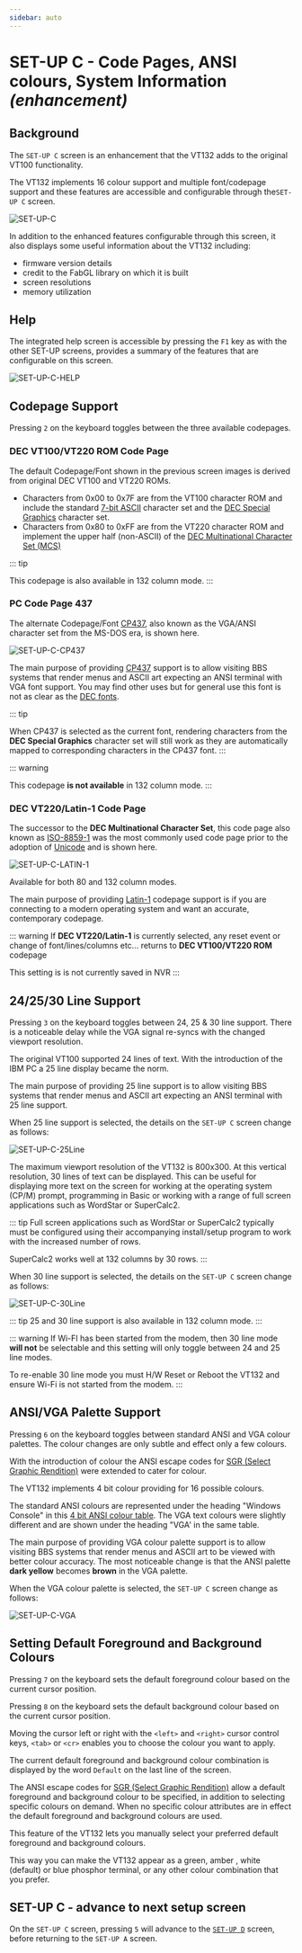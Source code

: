 ```yaml
---
sidebar: auto
---
```


# SET-UP C - Code Pages, ANSI colours, System Information *(enhancement)*

## Background

The `SET-UP C` screen is an enhancement that the VT132 adds to the original VT100 functionality.

The VT132 implements 16 colour support and multiple font/codepage support and these features are accessible and configurable through the`SET-UP C` screen.

![SET-UP-C](./SetupC.jpg)

In addition to the enhanced features configurable through this screen, it also displays some useful information about the VT132 including:

- firmware version details
- credit to the FabGL library on which it is built
- screen resolutions
- memory utilization

## Help

The integrated help screen is accessible by pressing the `F1` key as with the other SET-UP screens, provides a summary of the features that are configurable on this screen.

![SET-UP-C-HELP](./SetupC_help.jpg)

## Codepage Support

Pressing `2` on the keyboard toggles between the three available codepages.

### DEC VT100/VT220 ROM Code Page

The default Codepage/Font shown in the previous screen images is derived from original DEC VT100 and VT220 ROMs.

- Characters from 0x00 to 0x7F are from the VT100 character ROM and include the standard [7-bit ASCII](https://en.wikipedia.org/wiki/ASCII#Character_set) character set and the [DEC Special Graphics](https://en.wikipedia.org/wiki/DEC_Special_Graphics) character set.
- Characters from 0x80 to 0xFF are from the VT220 character ROM and implement the upper half (non-ASCII) of the [DEC Multinational Character Set (MCS)](https://en.wikipedia.org/wiki/Multinational_Character_Set)

::: tip

This codepage is also available in 132 column mode.
:::

### PC Code Page 437

The alternate Codepage/Font [CP437](https://en.wikipedia.org/wiki/Code_page_437), also known as the VGA/ANSI character set from the MS-DOS era, is shown here.

![SET-UP-C-CP437](./SetupC_cp437.jpg)

The main purpose of providing [CP437](#pc-code-page-437) support is to allow visiting BBS systems that render menus and ASCII art expecting an ANSI terminal with VGA font support. You may find other uses but for general use this font is not as clear as the [DEC fonts](#dec-vt100-vt220-rom-code-page).

::: tip

When CP437 is selected as the current font, rendering characters from the **DEC Special Graphics** character set will still work as they are automatically mapped to corresponding characters in the CP437 font.
:::

::: warning

This codepage **is not available** in 132 column mode.
:::

### DEC VT220/Latin-1 Code Page

The successor to the **DEC Multinational Character Set**, this code page also known as [ISO-8859-1](https://en.wikipedia.org/wiki/ISO/IEC_8859-1) was the most commonly used code page prior to the adoption of [Unicode](https://en.wikipedia.org/wiki/Unicode) and is shown here.

![SET-UP-C-LATIN-1](./SetupC_latin1.jpg)

Available for both 80 and 132 column modes.

The main purpose of providing [Latin-1](#dec-vt220-latin-1-code-page) codepage support is if you are connecting to a modern operating system and want an accurate, contemporary codepage.

::: warning
If **DEC VT220/Latin-1** is currently selected, any reset event or change of font/lines/columns etc... returns to **DEC VT100/VT220 ROM** codepage

This setting is is not currently saved in NVR
:::
## 24/25/30 Line Support

Pressing `3` on the keyboard toggles between 24, 25 & 30 line support. There is a noticeable delay while the VGA signal re-syncs with the changed viewport resolution.

The original VT100 supported 24 lines of text. With the introduction of the IBM PC a 25 line display became the norm.

The main purpose of providing 25 line support is to allow visiting BBS systems that render menus and ASCII art expecting an ANSI terminal with 25 line support.

When 25 line support is selected, the details on the `SET-UP C` screen change as follows:

![SET-UP-C-25Line](./SetupC_25line.jpg)

The maximum viewport resolution of the VT132 is 800x300. At this vertical resolution, 30 lines of text can be displayed. This can be useful for displaying more text on the screen for working at the operating system (CP/M) prompt, programming in Basic or working with a range of full screen applications such as WordStar or SuperCalc2.

::: tip
Full screen applications such as WordStar or SuperCalc2 typically must be configured using their accompanying install/setup program to work with the increased number of rows.

SuperCalc2 works well at 132 columns by 30 rows.
:::

When 30 line support is selected, the details on the `SET-UP C` screen change as follows:

![SET-UP-C-30Line](./SetupC_30line.jpg)

::: tip
25 and 30 line support is also available in 132 column mode.
:::

::: warning
If Wi-FI has been started from the modem, then 30 line mode **will not** be selectable and this setting will only toggle between 24 and 25 line modes.

To re-enable 30 line mode you must H/W Reset or Reboot the VT132 and ensure Wi-Fi is not started from the modem.
:::

## ANSI/VGA Palette Support

Pressing `6` on the keyboard toggles between standard ANSI and VGA colour palettes. The colour changes are only subtle and effect only a few colours.

With the introduction of colour the ANSI escape codes for [SGR (Select Graphic Rendition)](https://en.wikipedia.org/wiki/ANSI_escape_code#SGR_parameters) were extended to cater for colour.

The VT132 implements 4 bit colour providing for 16 possible colours.

The standard ANSI colours are represented under the heading "Windows Console" in this [4 bit ANSI colour table](https://en.wikipedia.org/wiki/ANSI_escape_code#3/4_bit). The VGA text colours were slightly different and are shown under the heading "VGA' in the same table.

The main purpose of providing VGA colour palette support is to allow visiting BBS systems that render menus and ASCII art to be viewed with better colour accuracy. The most noticeable change is that the ANSI palette **dark yellow** becomes **brown** in the VGA palette. 

When the VGA colour palette is selected, the `SET-UP C` screen change as follows:

![SET-UP-C-VGA](./SetupC_vga.jpg)

## Setting Default Foreground and Background Colours

Pressing `7` on the keyboard sets the default foreground colour based on the current cursor position.

Pressing `8` on the keyboard sets the default background colour based on the current cursor position.

Moving the cursor left or right with the `<left>` and `<right>` cursor control keys, `<tab>` or `<cr>` enables you to choose the colour you want to apply.

The current default foreground and background colour combination is displayed by the word `Default` on the last line of the screen.

The ANSI escape codes for [SGR (Select Graphic Rendition)](https://en.wikipedia.org/wiki/ANSI_escape_code#SGR_parameters) allow a default foreground and background colour to be specified, in addition to selecting specific colours on demand. When no specific colour attributes are in effect the default foreground and background colours are used.

This feature of the VT132 lets you manually select your preferred default foreground and background colours.

This way you can make the VT132 appear as a green, amber , white (default) or blue phosphor terminal, or any other colour combination that you prefer.

## SET-UP C - advance to next setup screen

On the `SET-UP C` screen, pressing `5` will advance to the [`SET-UP D`](../setup-d/) screen, before returning to the `SET-UP A` screen.
